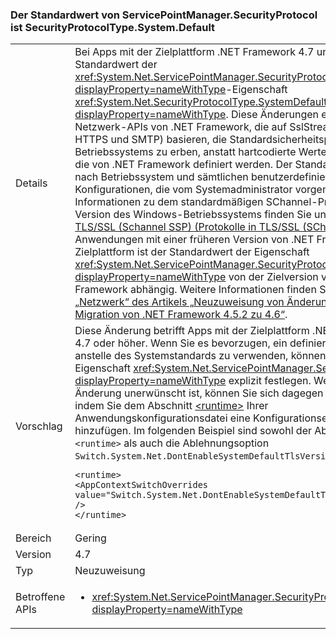 ### <a name="default-value-of-servicepointmanagersecurityprotocol-is-securityprotocoltypesystemdefault"></a>Der Standardwert von ServicePointManager.SecurityProtocol ist SecurityProtocolType.System.Default

|   |   |
|---|---|
|Details|Bei Apps mit der Zielplattform .NET Framework 4.7 und höher ist der Standardwert der <xref:System.Net.ServicePointManager.SecurityProtocol?displayProperty=nameWithType>-Eigenschaft <xref:System.Net.SecurityProtocolType.SystemDefault?displayProperty=nameWithType>. Diese Änderungen ermöglicht den Netzwerk-APIs von .NET Framework, die auf SslStream (z.B. FTP, HTTPS und SMTP) basieren, die Standardsicherheitsprotokolle des Betriebssystems zu erben, anstatt hartcodierte Werte zu verwenden, die von .NET Framework definiert werden. Der Standard variiert je nach Betriebssystem und sämtlichen benutzerdefinierten Konfigurationen, die vom Systemadministrator vorgenommen werden. Informationen zu dem standardmäßigen SChannel-Protokoll in jeder Version des Windows-Betriebssystems finden Sie unter [Protocols in TLS/SSL (Schannel SSP) (Protokolle in TLS/SSL (SChannel-SSP))](https://msdn.microsoft.com/library/windows/desktop/mt808159.aspx). Bei Anwendungen mit einer früheren Version von .NET Framework als Zielplattform ist der Standardwert der Eigenschaft <xref:System.Net.ServicePointManager.SecurityProtocol?displayProperty=nameWithType> von der Zielversion von .NET Framework abhängig. Weitere Informationen finden Sie im [Abschnitt „Netzwerk“ des Artikels „Neuzuweisung von Änderungen für die Migration von .NET Framework 4.5.2 zu 4.6“](~/docs/framework/migration-guide/retargeting/4.5.2-4.6.md#networking).|
|Vorschlag|Diese Änderung betrifft Apps mit der Zielplattform .NET Framework 4.7 oder höher. Wenn Sie es bevorzugen, ein definierte Protokoll anstelle des Systemstandards zu verwenden, können Sie den Wert der Eigenschaft <xref:System.Net.ServicePointManager.SecurityProtocol?displayProperty=nameWithType> explizit festlegen. Wenn diese Änderung unerwünscht ist, können Sie sich dagegen entscheiden, indem Sie dem Abschnitt [\<runtime>](~/docs/framework/configure-apps/file-schema/runtime/runtime-element.md) Ihrer Anwendungskonfigurationsdatei eine Konfigurationseinstellung hinzufügen. Im folgenden Beispiel sind sowohl der Abschnitt <code>&lt;runtime&gt;</code> als auch die Ablehnungsoption <code>Switch.System.Net.DontEnableSystemDefaultTlsVersions</code> dargestellt:<pre><code class="language-xml">&lt;runtime&gt;&#13;&#10;&lt;AppContextSwitchOverrides value=&quot;Switch.System.Net.DontEnableSystemDefaultTlsVersions=true&quot; /&gt;&#13;&#10;&lt;/runtime&gt;&#13;&#10;</code></pre>|
|Bereich|Gering|
|Version|4.7|
|Typ|Neuzuweisung|
|Betroffene APIs|<ul><li><xref:System.Net.ServicePointManager.SecurityProtocol?displayProperty=nameWithType></li></ul>|


